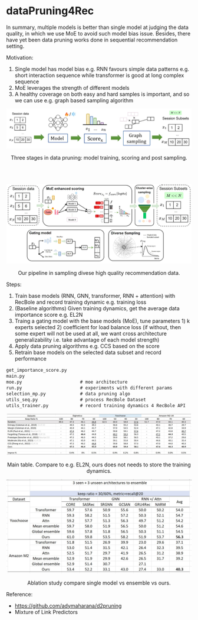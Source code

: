 # dataPruning4Rec

In summary, multiple models is better than single model at judging the data quality, in which we use MoE to avoid such model bias issue. Besides, there have yet been data pruning works done in sequential recommendation setting.

Motivation:   
1. Single model has model bias e.g. RNN favours simple data patterns e.g. short interaction sequence while transformer is good at long complex sequence
2. MoE leverages the strength of different models
3. A healthy coverage on both easy and hard samples is important, and so we can use e.g. graph based sampling algorithm
   
![](imgs/overview.jpg)

<p align=center> Three stages in data pruning: model training, scoring and post sampling.</p>

</br>
</br>

![](imgs/recsample_pipeline.jpg)

<p align=center> Our pipeline in sampling divese high quality recommendation data.</p>

Steps:
1. Train base models (RNN, GNN, transformer, RNN + attention) with RecBole and record training dynamic e.g. training loss
2. (Baseline algorithms) Given training dynamics, get the average data importance score e.g. EL2N
3. Traing a gating model with the base models (MoE), tune parameters 1) k experts selected 2) coefficient for load balance loss (if without, then some expert will not be used at all, we want cross architecture generalizability i.e. take advantage of each model strength)
4. Apply data pruning algorithms e.g. CCS based on the score
5. Retrain base models on the selected data subset and record performance

```
get_importance_score.py
main.py
moe.py                      # moe architecture
run.py                      # experiments with different params
selection_mp.py             # data pruning algo
utils_seq.py                # process RecBole Dataset
utils_trainer.py            # record training dynamics 4 RecBole API
```


![](imgs/main.jpg)
<p align=center> Main table. Compare to e.g. EL2N, ours does not needs to store the training dynamics.</p>

![](imgs/abla1.jpg)
<p align=center> Ablation study compare single model vs ensemble vs ours.</p>

Reference:
- https://github.com/adymaharana/d2pruning
- Mixture of Link Predictors